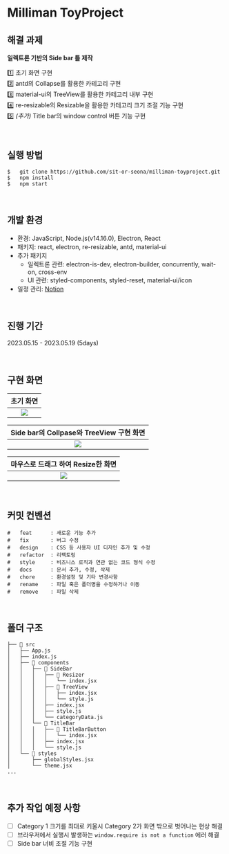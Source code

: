 # Milliman ToyProject

## 해결 과제

**일렉트론 기반의 Side bar 틀 제작**

1️⃣ 초기 화면 구현 <br>
2️⃣ antd의 Collapse를 활용한 카테고리 구현 <br>
3️⃣ material-ui의 TreeView를 활용한 카테고리 내부 구현 <br>
4️⃣ re-resizable의 Resizable을 활용한 카테고리 크기 조절 기능 구현 <br>
5️⃣ _(추가)_ Title bar의 window control 버튼 기능 구현

<br>

## 실행 방법

```
$   git clone https://github.com/sit-or-seona/milliman-toyproject.git
$   npm install
$   npm start
```

<br>

## 개발 환경

- 환경: JavaScript, Node.js(v14.16.0), Electron, React
- 패키지: react, electron, re-resizable, antd, material-ui
- 추가 패키지
  - 일렉트론 관련: electron-is-dev, electron-builder, concurrently, wait-on, cross-env
  - UI 관련: styled-components, styled-reset, material-ui/icon
- 일정 관리: [Notion](https://seonabang.notion.site/Milliman-Toy-Project-85b8982cf89e4f80ba33ceffb234309d)

<br>

## 진행 기간

2023.05.15 - 2023.05.19 (5days)

<br>

## 구현 화면

<div align="center">

|                                                       초기 화면                                                        |
| :--------------------------------------------------------------------------------------------------------------------: |
| <img src="https://github.com/sit-or-seona/milliman-toyproject/assets/106213724/804efcfb-675c-4f54-8c49-836277c533e4"/> |

|                                        Side bar의 Collpase와 TreeView 구현 화면                                         |
| :---------------------------------------------------------------------------------------------------------------------: |
| <img src="https://github.com/sit-or-seona/milliman-toyproject/assets/106213724/7ab15f25-26bd-4347-8e0e-7e2498779752" /> |

|                                           마우스로 드래그 하여 Resize한 화면                                            |
| :---------------------------------------------------------------------------------------------------------------------: |
| <img src="https://github.com/sit-or-seona/milliman-toyproject/assets/106213724/ac8d6a9c-e818-490a-bb9e-257a3d26c067" /> |

</div>

<br>

## 커밋 컨벤션

```
#   feat      : 새로운 기능 추가
#   fix       : 버그 수정
#   design    : CSS 등 사용자 UI 디자인 추가 및 수정
#   refactor  : 리팩토링
#   style     : 비즈니스 로직과 연관 없는 코드 형식 수정
#   docs      : 문서 추가, 수정, 삭제
#   chore     : 환경설정 및 기타 변경사항
#   rename    : 파일 혹은 폴더명을 수정하거나 이동
#   remove    : 파일 삭제
```

<br>

## 폴더 구조

```
├── 📁 src
│   ├── App.js
│   ├── index.js
│   ├── 📁 components
│   │   ├── 📁 SideBar
│   │   │   ├── 📁 Resizer
│   │   │   │   └── index.jsx
│   │   │   ├── 📁 TreeView
│   │   │   │   ├── index.jsx
│   │   │   │   └── style.js
│   │   │   ├── index.jsx
│   │   │   ├── style.js
│   │   │   └── categoryData.js
│   │   └── 📁 TitleBar
│   │   │   ├── 📁 TitleBarButton
│   │   │   │   └── index.jsx
│   │   │   ├── index.jsx
│   │   │   └── style.js
│   └── 📁 styles
│       ├── globalStyles.jsx
│       └── theme.jsx
...
```

<br>

## 추가 작업 예정 사항

- [ ] Category 1 크기를 최대로 키울시 Category 2가 화면 밖으로 벗어나는 현상 해결
- [ ] 브라우저에서 실행시 발생하는 `window.require is not a function` 에러 해결
- [ ] Side bar 너비 조절 기능 구현

<br>
